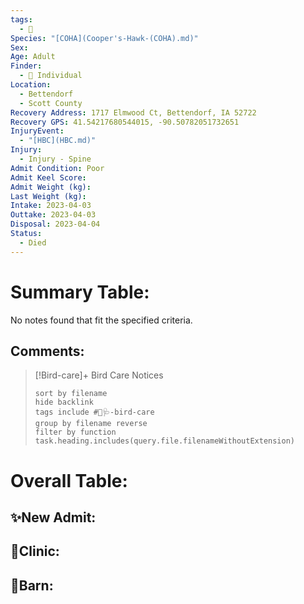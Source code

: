 ```yaml
---
tags:
  - 🦅
Species: "[COHA](Cooper's-Hawk-(COHA).md)"
Sex: 
Age: Adult
Finder:
  - 🧑 Individual
Location:
  - Bettendorf
  - Scott County
Recovery Address: 1717 Elmwood Ct, Bettendorf, IA 52722
Recovery GPS: 41.54217680544015, -90.50782051732651
InjuryEvent:
  - "[HBC](HBC.md)"
Injury:
  - Injury - Spine
Admit Condition: Poor
Admit Keel Score: 
Admit Weight (kg): 
Last Weight (kg): 
Intake: 2023-04-03
Outtake: 2023-04-03
Disposal: 2023-04-04
Status:
  - Died
---
```


# Summary Table:

<p><span><p dir="auto">No notes found that fit the specified criteria.</p></span></p>

## Comments:

> [!Bird-care]+ Bird Care Notices
>   ```tasks 
>   sort by filename
>   hide backlink
>   tags include #🦅🩺-bird-care 
>   group by filename reverse
>   filter by function task.heading.includes(query.file.filenameWithoutExtension)
>   ```

# Overall Table:

## ✨New Admit:



## 🏥Clinic:



## 🏡Barn:



